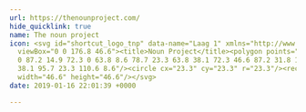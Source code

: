 ```yaml
---
url: https://thenounproject.com/
hide_quicklink: true
name: The noun project
icon: <svg id="shortcut_logo_tnp" data-name="Laag 1" xmlns="http://www.w3.org/2000/svg"
  viewBox="0 0 176.8 46.6"><title>Noun Project</title><polygon points="110.6 8.6 102.2
  0 87.2 14.9 72.3 0 63.8 8.6 78.7 23.3 63.8 38.1 72.3 46.6 87.2 31.8 102.2 46.6 110.6
  38.1 95.7 23.3 110.6 8.6"/><circle cx="23.3" cy="23.3" r="23.3"/><rect x="130.2"
  width="46.6" height="46.6"/></svg>
date: 2019-01-16 22:01:39 +0000

---
```

